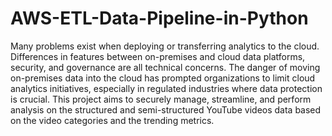 # AWS-ETL-Data-Pipeline-in-Python
Many problems exist when deploying or transferring analytics to the cloud. Differences in features between on-premises and cloud data platforms, security, and governance are all technical concerns. The danger of moving on-premises data into the cloud has prompted organizations to limit cloud analytics initiatives, especially in regulated industries where data protection is crucial. This project aims to securely manage, streamline, and perform analysis on the structured and semi-structured YouTube videos data based on the video categories and the trending metrics.
